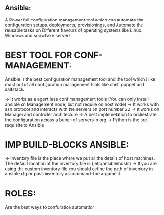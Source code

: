 Ansible:
--------

A Power full configuration management tool which can automate the configuration setups, deployments, provisionings, and Automate the reusable tasks on 
Different flavours of operating systems like Linux, Windows and snowflake servers.

BEST TOOL FOR CONF-MANAGEMENT:
=============================

Ansible is the best configuration management tool and the tool which i like most out of all configuration management tools like chef, puppet and saltstack.

-> It works as a agent less conf management tools (You can only install ansible on Management node, but not require on host node)
-> It works with ssh protocol and interacts with the servers on port number 22
-> It works on Manager and controller architecture
-> A best implemetation to orchestrate the configuration across a bunch of servers in org
-> Python is the pre-requisite to Ansible

IMP BUILD-BLOCKS ANSIBLE:
======================

-> Inventory file is the place where we put all the details of host machines. The default location of the inventory file is (/etc/ansible/hosts)
-> If you are using the custom inventory file you should define the path of inventory in ansible.cfg or pass inventory as command-line argument


ROLES:
=====

Are the best ways to confuration automation
